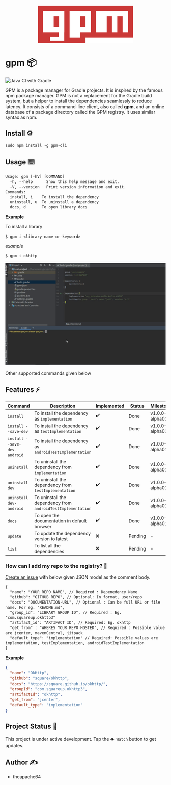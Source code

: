 <p align="center">
  <img src="extras/logo/gpm_original_logo.png" width="300">
</p>

# gpm 📦

![Java CI with Gradle](https://github.com/theapache64/gpm/workflows/Java%20CI%20with%20Gradle/badge.svg)

GPM is a package manager for Gradle projects. It is inspired by the famous npm package manager. GPM is not a replacement
for the Gradle build system, but a helper to install the dependencies seamlessly to reduce latency. It consists of a
command-line client, also called **gpm**, and an online database of a package directory called the GPM registry. It uses
similar syntax as npm.

## Install ⚙️


```shell script
sudo npm install -g gpm-cli
```

## Usage ⌨️

```shell script
Usage: gpm [-hV] [COMMAND]
  -h, --help      Show this help message and exit.
  -V, --version   Print version information and exit.
Commands:
  install, i    To install the dependency
  uninstall, u  To uninstall a dependency
  docs, d       To open library docs
```

**Example**

To install a library

```shell script
$ gpm i <library-name-or-keyword>
```

*example*

```shell script
$ gpm i okhttp
```

![](example.gif)

Other supported commands given below

## Features ⚡

| Command                      | Description                                                  | Implemented | Status  | Milestone      |
|------------------------------|--------------------------------------------------------------|-------------|---------|----------------|
| `install`                    | To install the dependency as `implementation`                | ✔️           | Done    | v1.0.0-alpha01 |
| `install --save-dev`         | To install the dependency as `testImplementation`            | ✔️           | Done    | v1.0.0-alpha01 |
| `install --save-dev-android` | To install the dependency as `androidTestImplementation`     | ✔️           | Done    | v1.0.0-alpha01 |
| `uninstall`                  | To uninstall the dependency from `implementation`            | ✔️           | Done    | v1.0.0-alpha01 |
| `uninstall dev`              | To uninstall the dependency from `testImplementation`        | ✔️           | Done    | v1.0.0-alpha01 |
| `uninstall dev-android`      | To uninstall the dependency from `androidTestImplementation` | ✔️           | Done    | v1.0.0-alpha01 |
| `docs`                       | To open the documentation in default browser                 | ✔️           | Done    | v1.0.0-alpha01 |
| `update`                     | To update the dependency version to latest                   | ❌           | Pending | -              |
| `list`                       | To list all the dependencies                                 | ❌           | Pending | -              |

### How can I add my repo to the registry? 🤗

[Create an issue](https://github.com/theapache64/gpm/issues/new) with below given JSON model as the comment body.

```
{
  "name": "YOUR REPO NAME", // Required : Depenedency Name
  "github": "GITHUB REPO", // Optional: In format, user/repo 
  "docs": "DOCUMENTATION-URL", // Optional : Can be full URL or file name. For eg. "README.md",
  "group_id": "LIBRARY GROUP ID", // Required : Eg. "com.squareup.okhttp3"
  "artifact_id": "ARTIFACT ID", // Required: Eg. okhttp
  "get_from" : "WHERES YOUR REPO HOSTED", // Required : Possible value are jcenter, mavenCentral, jitpack
  "default_type": "implementation" // Required: Possible values are implementation, testImplementation, androidTestImplementation
}
```

**Example**

```json
{
  "name": "OkHttp",
  "github": "square/okhttp",
  "docs": "https://square.github.io/okhttp/",
  "groupId": "com.squareup.okhttp3",
  "artifactId": "okhttp",
  "get_from": "jcenter",
  "default_type": "implementation"
}
```

## Project Status 👷

This project is under active development. Tap the `👁️ Watch` button to get updates.

## Author ✍️

- theapache64

